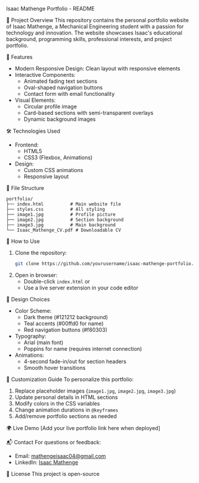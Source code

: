 Isaac Mathenge Portfolio - README

 📌 Project Overview
This repository contains the personal portfolio website of Isaac Mathenge, a Mechanical Engineering student with a passion for technology and innovation. The website showcases Isaac's educational background, programming skills, professional interests, and project portfolio.

🌟 Features
- Modern Responsive Design: Clean layout with responsive elements
- Interactive Components:
  - Animated fading text sections
  - Oval-shaped navigation buttons
  - Contact form with email functionality
- Visual Elements:
  - Circular profile image
  - Card-based sections with semi-transparent overlays
  - Dynamic background images

 🛠️ Technologies Used
- Frontend:
  - HTML5
  - CSS3 (Flexbox, Animations)
- Design:
  - Custom CSS animations
  - Responsive layout

 📂 File Structure
```
portfolio/
├── index.html          # Main website file
├── styles.css          # All styling
├── image1.jpg          # Profile picture
├── image2.jpg          # Section background
├── image3.jpg          # Main background
└── Isaac_Mathenge_CV.pdf # Downloadable CV
```

🚀 How to Use
1. Clone the repository:
   ```bash
   git clone https://github.com/yourusername/isaac-mathenge-portfolio.git
   ```
2. Open in browser:
   - Double-click `index.html` or
   - Use a live server extension in your code editor

🎨 Design Choices
- Color Scheme:
  - Dark theme (#121212 background)
  - Teal accents (#00ffd0 for name)
  - Red navigation buttons (#f80303)
- Typography:
  - Arial (main font)
  - Poppins for name (requires internet connection)
- Animations:
  - 4-second fade-in/out for section headers
  - Smooth hover transitions

 📝 Customization Guide
To personalize this portfolio:
1. Replace placeholder images (`image1.jpg`, `image2.jpg`, `image3.jpg`)
2. Update personal details in HTML sections
3. Modify colors in the CSS variables
4. Change animation durations in `@keyframes`
5. Add/remove portfolio sections as needed

🌍 Live Demo
[Add your live portfolio link here when deployed]

📬 Contact
For questions or feedback:
- Email: mathengeisaac04@gmail.com
- LinkedIn: [Isaac Mathenge](https://www.linkedin.com/in/mathenge-isaac-a30741336)

📜 License
This project is open-source
